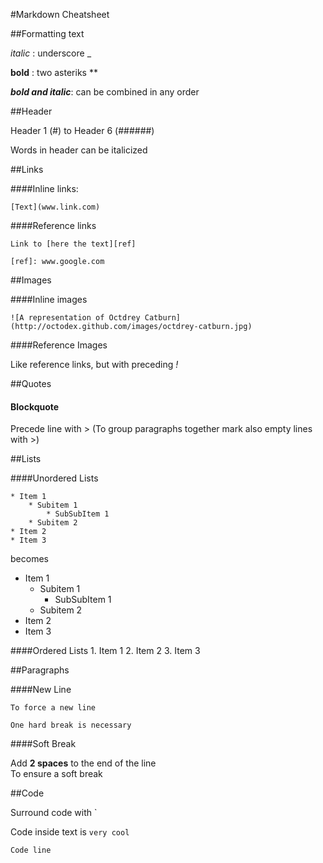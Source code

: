 #Markdown Cheatsheet

##Formatting text

_italic_ : underscore _ 

**bold** : two asteriks **

**_bold and italic_**: can be combined in any order

##Header

Header 1 (#) to Header 6 (######)

Words in header can be italicized 

##Links

####Inline links: 

	[Text](www.link.com)

####Reference links

	Link to [here the text][ref]

	[ref]: www.google.com

##Images

####Inline images

	![A representation of Octdrey Catburn](http://octodex.github.com/images/octdrey-catburn.jpg)

####Reference Images

Like reference links, but with preceding *!*

##Quotes

#### Blockquote

Precede line with > (To group paragraphs together mark also empty lines with >)

##Lists

####Unordered Lists

	* Item 1
	 	* Subitem 1
	  		* SubSubItem 1
	 	* Subitem 2
	* Item 2
	* Item 3

becomes

* Item 1
	* Subitem 1
  		* SubSubItem 1
 	* Subitem 2
* Item 2
* Item 3

####Ordered Lists
	1. Item 1
	2. Item 2
	3. Item 3

##Paragraphs

####New Line

	To force a new line

	One hard break is necessary

####Soft Break

Add **2 spaces** to the end of the line  
To ensure a soft break

##Code

Surround code with `  

Code inside text is `very cool`

	Code line